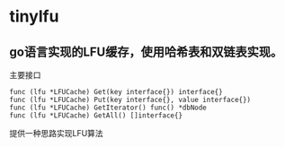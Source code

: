 # tinylfu

## go语言实现的LFU缓存，使用哈希表和双链表实现。
主要接口
```
func (lfu *LFUCache) Get(key interface{}) interface{}
func (lfu *LFUCache) Put(key interface{}, value interface{}) 
func (lfu *LFUCache) GetIterator() func() *dbNode
func (lfu *LFUCache) GetAll() []interface{} 
```
提供一种思路实现LFU算法

